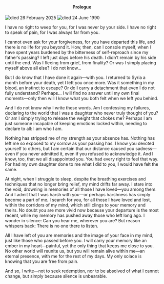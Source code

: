 <center><h4>Prologue</h4></center>

![died 26 February 2025](1.jpeg)
![died 24 June 1990](2.jpeg)

I have no right to weep for you, for I was never by your side. I have no right to speak of pain, for I was always far from you.

I cannot even ask for your forgiveness, for you have departed this life, and there is no life for you beyond it. How, then, can I console myself, when I have spent years burdened by the bitterness of self-reproach since my father’s passing? I left just days before his death. I didn’t remain by his side until the end. Was I fleeing from grief, from finality? Or was I simply placing myself above all else? I do not know…

But I do know that I have done it again—with you. I returned to Syria a month before your death, yet I left you once more. Was it something in my blood, an instinct to escape? Or do I carry a detachment that even I do not fully understand? Perhaps… I will find no answer until my own final moments—only then will I know what you both felt when we left you behind.

And I do not know why I write these words. Am I confessing my failures, declaring to the world that I was a daughter who never truly thought of you? Or am I simply trying to release the weight that chokes me? Perhaps I am just someone incapable of keeping emotions locked within, needing to declare to all: I am who I am.

Nothing has stripped me of my strength as your absence has. Nothing has left me so exposed to my sorrow as your passing has. I know you devoted yourself to others, but I am certain that our distance caused you sadness—even if you never admitted it, even if you refused to acknowledge it. And I know, too, that we all disappointed you. You had every right to feel that way. For had my own daughter done to me what I did to you, I would have felt the same.

At night, when I struggle to sleep, despite the breathing exercises and techniques that no longer bring relief, my mind drifts far away. I stare into the void, drowning in memories of all those I have loved—you among them. And I admit that I was harsh with you—or perhaps harshness has simply become a part of me. I search for you, for all those I have loved and lost, within the corridors of my mind, which still clings to your memory and theirs. No doubt you are more vivid now because your departure is the most recent, while my memory has pushed away those who left long ago. I wonder in silence: Can you hear me, wherever you are? But reason whispers back: There is no one there to listen.

All I have left of you are memories and the image of your face in my mind, just like those who passed before you. I will carry your memory like an ember in my heart—painful, yet the only thing that keeps me close to you. No other world will reunite us, but you will remain alive within me—an eternal presence, with me for the rest of my days.
My only solace is knowing that you are free from pain.

And so, I write—not to seek redemption, nor to be absolved of what I cannot change, but simply because silence is unbearable. 




